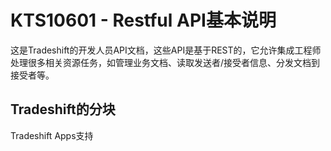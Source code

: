 # KTS10601 - Restful API基本说明

这是Tradeshift的开发人员API文档，这些API是基于REST的，它允许集成工程师处理很多相关资源任务，如管理业务文档、读取发送者/接受者信息、分发文档到接受者等。

## Tradeshift的分块

Tradeshift Apps支持



